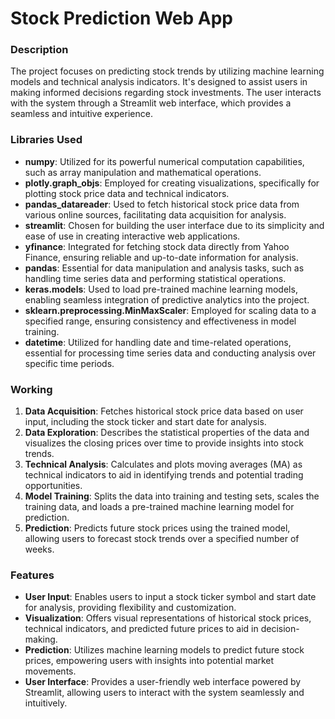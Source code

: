 # Stock Prediction Web App

### Description

The project focuses on predicting stock trends by utilizing machine learning models and technical analysis indicators. It's designed to assist users in making informed decisions regarding stock investments. The user interacts with the system through a Streamlit web interface, which provides a seamless and intuitive experience.

### Libraries Used

- **numpy**: Utilized for its powerful numerical computation capabilities, such as array manipulation and mathematical operations.
- **plotly.graph_objs**: Employed for creating visualizations, specifically for plotting stock price data and technical indicators.
- **pandas_datareader**: Used to fetch historical stock price data from various online sources, facilitating data acquisition for analysis.
- **streamlit**: Chosen for building the user interface due to its simplicity and ease of use in creating interactive web applications.
- **yfinance**: Integrated for fetching stock data directly from Yahoo Finance, ensuring reliable and up-to-date information for analysis.
- **pandas**: Essential for data manipulation and analysis tasks, such as handling time series data and performing statistical operations.
- **keras.models**: Used to load pre-trained machine learning models, enabling seamless integration of predictive analytics into the project.
- **sklearn.preprocessing.MinMaxScaler**: Employed for scaling data to a specified range, ensuring consistency and effectiveness in model training.
- **datetime**: Utilized for handling date and time-related operations, essential for processing time series data and conducting analysis over specific time periods.

### Working

1. **Data Acquisition**: Fetches historical stock price data based on user input, including the stock ticker and start date for analysis.
2. **Data Exploration**: Describes the statistical properties of the data and visualizes the closing prices over time to provide insights into stock trends.
3. **Technical Analysis**: Calculates and plots moving averages (MA) as technical indicators to aid in identifying trends and potential trading opportunities.
4. **Model Training**: Splits the data into training and testing sets, scales the training data, and loads a pre-trained machine learning model for prediction.
5. **Prediction**: Predicts future stock prices using the trained model, allowing users to forecast stock trends over a specified number of weeks.

### Features

- **User Input**: Enables users to input a stock ticker symbol and start date for analysis, providing flexibility and customization.
- **Visualization**: Offers visual representations of historical stock prices, technical indicators, and predicted future prices to aid in decision-making.
- **Prediction**: Utilizes machine learning models to predict future stock prices, empowering users with insights into potential market movements.
- **User Interface**: Provides a user-friendly web interface powered by Streamlit, allowing users to interact with the system seamlessly and intuitively.
